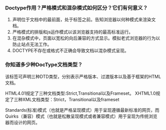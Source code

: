 ### Doctype作用？严格模式和混杂模式如何区分？它们有何意义？
1. <!DOCTYPE>声明位于文档中的最前面，处于<html>标签之前。告知浏览器以何种模式来渲染文档。
2. 严格模式的排版和js运作模式以该浏览器支持的最高标准运行。
3. 在混杂模式中，页面以宽松的向后兼容的方式显示。模拟老式浏览器的行为以防止站点无法工作。
4. DOCTYPE不存在或格式不正确会导致文档以混杂模式呈现。


### 你知道多少种DocType文档类型？

该标签可声明三种DTD类型，分别表示严格版本、过渡版本以及基于框架的HTML文档。

HTML4.01规定了三种文档类型:Strict,Transitional以及Frameset。
XHTML1.0规定了三种XML文档类型：Strict，Transitional以及frameset

Standards(标准)模式（也就是严格呈现模式）用于呈现遵循最新标准的网页，而Quirks（兼容）模式（也就是松散呈现模式或者兼容模式）用于呈现为传统浏览器而设计的网页。